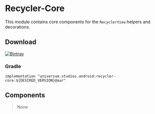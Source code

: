 Recycler-Core
===============

This module contains core components for the `RecyclerView` helpers and decorations.

## Download ##
[![Bintray](https://api.bintray.com/packages/universum-studios/android/universum.studios.android%3Arecycler/images/download.svg)](https://bintray.com/universum-studios/android/universum.studios.android%3Arecycler/_latestVersion)

### Gradle ###

    implementation "universum.studios.android:recycler-core:${DESIRED_VERSION}@aar"

## Components ##

> None